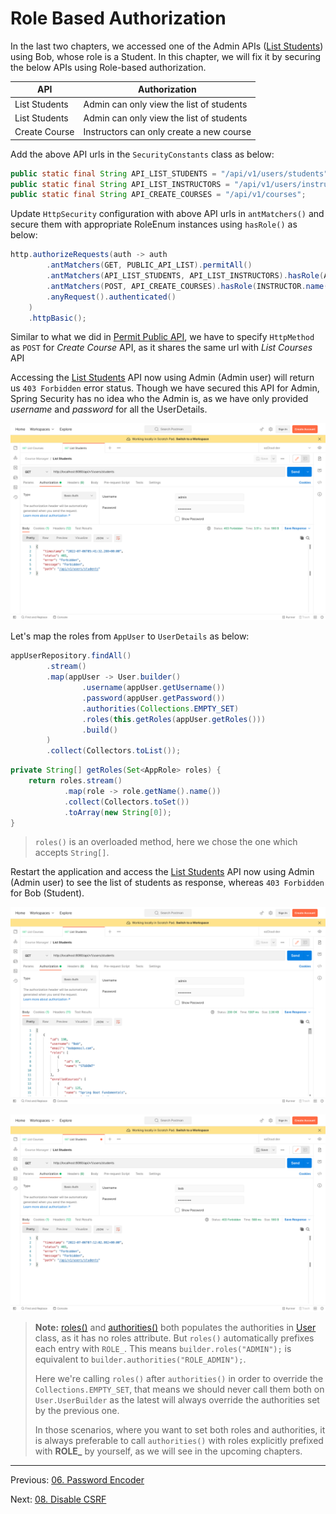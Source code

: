 # Role Based Authorization

In the last two chapters, we accessed one of the Admin APIs ([List Students](http://localhost:8080/api/v1/users/students)) using Bob, whose role is a Student. In this chapter, we will fix it by securing the below APIs using Role-based authorization.

|API|Authorization|
|--|--|
| List Students | Admin can only view the list of students |
| List Students | Admin can only view the list of students |
| Create Course | Instructors can only create a new course |

Add the above API urls in the `SecurityConstants` class as below:

```java
public static final String API_LIST_STUDENTS = "/api/v1/users/students";  
public static final String API_LIST_INSTRUCTORS = "/api/v1/users/instructors";
public static final String API_CREATE_COURSES = "/api/v1/courses";
```

Update `HttpSecurity` configuration with above API urls in `antMatchers()` and secure them with appropriate RoleEnum instances using `hasRole()` as below:

```java
http.authorizeRequests(auth -> auth  
		.antMatchers(GET, PUBLIC_API_LIST).permitAll()  
		.antMatchers(API_LIST_STUDENTS, API_LIST_INSTRUCTORS).hasRole(ADMIN.name())  
		.antMatchers(POST, API_CREATE_COURSES).hasRole(INSTRUCTOR.name())  
		.anyRequest().authenticated()  
	)  
	.httpBasic();
```

Similar to what we did in [Permit Public API](https://github.com/SankaranarayananMurugan/spring-security-guide/tree/main/04.%20Permit%20Public%20APIs), we have to specify `HttpMethod` as `POST` for *Create Course* API, as it shares the same url with *List Courses* API

Accessing the [List Students](http://localhost:8080/api/v1/users/students) API now using Admin (Admin user) will return us `403 Forbidden` error status. Though we have secured this API for Admin, Spring Security has no idea who the Admin is, as we have only provided *username* and *password* for all the UserDetails.

![List Students API - 403 Forbidden - For Admin](./assets/admin_api_403.png)

Let's map the roles from `AppUser` to `UserDetails` as below:

```java
appUserRepository.findAll()  
		.stream()  
		.map(appUser -> User.builder()  
		        .username(appUser.getUsername())  
		        .password(appUser.getPassword())  
		        .authorities(Collections.EMPTY_SET)  
		        .roles(this.getRoles(appUser.getRoles()))
		        .build()  
		)  
		.collect(Collectors.toList());
```

```java
private String[] getRoles(Set<AppRole> roles) {  
	return roles.stream()
	        .map(role -> role.getName().name())
	        .collect(Collectors.toSet())
	        .toArray(new String[0]);
}
```

> `roles()` is an overloaded method, here we chose the one which accepts `String[]`.

Restart the application and access the [List Students](http://localhost:8080/api/v1/users/students) API now using Admin (Admin user) to see the list of students as response, whereas `403 Forbidden` for Bob (Student).

![List Students API - 200 Forbidden - For Admin](./assets/admin_api_200_admin.png)

![List Students API - 403 Forbidden - For Student](./assets/admin_api_403_bob.png)

> **Note:**
> [roles()](https://docs.spring.io/spring-security/site/docs/current/api/org/springframework/security/core/userdetails/User.UserBuilder.html#roles%28java.lang.String...%29) and [authorities()](https://docs.spring.io/spring-security/site/docs/current/api/org/springframework/security/core/userdetails/User.UserBuilder.html#authorities%28java.lang.String...%29) both populates the authorities in [User](https://docs.spring.io/spring-security/site/docs/current/api/org/springframework/security/core/userdetails/User.html) class, as it has no roles attribute. But `roles()` automatically prefixes each entry with `ROLE_`. This means  `builder.roles("ADMIN");` is equivalent to `builder.authorities("ROLE_ADMIN");`.
>
> Here we're calling `roles()` after `authorities()` in order to override the `Collections.EMPTY_SET`, that means we should never call them both on `User.UserBuilder` as the latest will always override the authorities set by the previous one.
>
> In those scenarios, where you want to set both roles and authorities, it is always preferable to call `authorities()` with roles explicitly prefixed with **ROLE_** by yourself, as we will see in the upcoming chapters.

***

Previous: [06. Password Encoder](https://github.com/SankaranarayananMurugan/spring-security-guide/tree/main/06.%20Password%20Encoder)

Next: [08. Disable CSRF](https://github.com/SankaranarayananMurugan/spring-security-guide/tree/main/08.%20Disable%20CSRF)